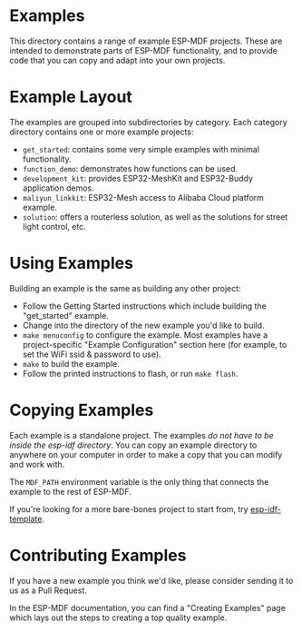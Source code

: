 # Examples

This directory contains a range of example ESP-MDF projects. These are intended to demonstrate parts of ESP-MDF functionality, and to provide code that you can copy and adapt into your own projects.

# Example Layout

The examples are grouped into subdirectories by category. Each category directory contains one or more example projects:

* `get_started`: contains some very simple examples with minimal functionality.
* `function_demo`: demonstrates how functions can be used.
* `development_kit`: provides ESP32-MeshKit and ESP32-Buddy application demos.
* `maliyun_linkkit`: ESP32-Mesh access to Alibaba Cloud platform example.
* `solution`: offers a routerless solution, as well as the solutions for street light control, etc.

# Using Examples

Building an example is the same as building any other project:

* Follow the Getting Started instructions which include building the "get_started" example.
* Change into the directory of the new example you'd like to build.
* `make menuconfig` to configure the example. Most examples have a project-specific "Example Configuration" section here (for example, to set the WiFi ssid & password to use).
* `make` to build the example.
* Follow the printed instructions to flash, or run `make flash`.

# Copying Examples

Each example is a standalone project. The examples *do not have to be inside the esp-idf directory*. You can copy an example directory to anywhere on your computer in order to make a copy that you can modify and work with.

The `MDF_PATH` environment variable is the only thing that connects the example to the rest of ESP-MDF.

If you're looking for a more bare-bones project to start from, try [esp-idf-template](https://github.com/espressif/esp-idf-template).

# Contributing Examples

If you have a new example you think we'd like, please consider sending it to us as a Pull Request.

In the ESP-MDF documentation, you can find a "Creating Examples" page which lays out the steps to creating a top quality example.
